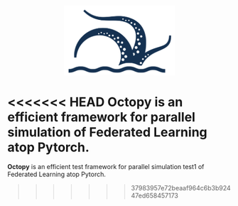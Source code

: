 <p align="center">
<img src="./doc/figures/LOGO.png" alt="alt text" width="250">
</p>


<<<<<<< HEAD
**Octopy** is an efficient framework for parallel simulation of Federated Learning atop Pytorch.
=======
**Octopy** is an efficient test framework for parallel simulation test1 of Federated Learning atop Pytorch.
>>>>>>> 37983957e72beaaf964c6b3b92447ed658457173

